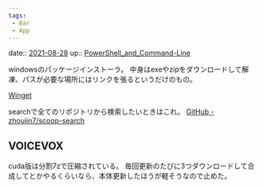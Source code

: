 ```yaml
---
tags:
 - Bar
 - App
---
```


date:: [2021-08-28](Daily_Note/2021-08-28.md)
up:: [PowerShell_and_Command-Line](PowerShell_and_Command-Line.md)

windowsのパッケージインストーラ。
中身はexeやzipをダウンロードして解凍、パスが必要な場所にはリンクを張るというだけのもの。

[Winget](Winget.md)

searchで全てのリポジトリから検索したいときはこれ。
[GitHub - zhoujin7/scoop-search](https://github.com/zhoujin7/scoop-search)

## VOICEVOX
cuda版は分割7zで圧縮されている。
毎回更新のたびに3つダウンロードして合成してとかやるくらいなら、本体更新したほうが軽そうなので止めた。